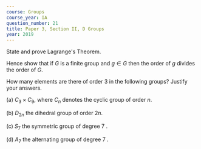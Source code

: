 ```yaml
---
course: Groups
course_year: IA
question_number: 21
title: Paper 3, Section II, D Groups
year: 2019
---
```




State and prove Lagrange's Theorem.

Hence show that if $G$ is a finite group and $g \in G$ then the order of $g$ divides the order of $G$.

How many elements are there of order 3 in the following groups? Justify your answers.

(a) $C_{3} \times C_{9}$, where $C_{n}$ denotes the cyclic group of order $n$.

(b) $D_{2 n}$ the dihedral group of order $2 n$.

(c) $S_{7}$ the symmetric group of degree 7 .

(d) $A_{7}$ the alternating group of degree 7 .